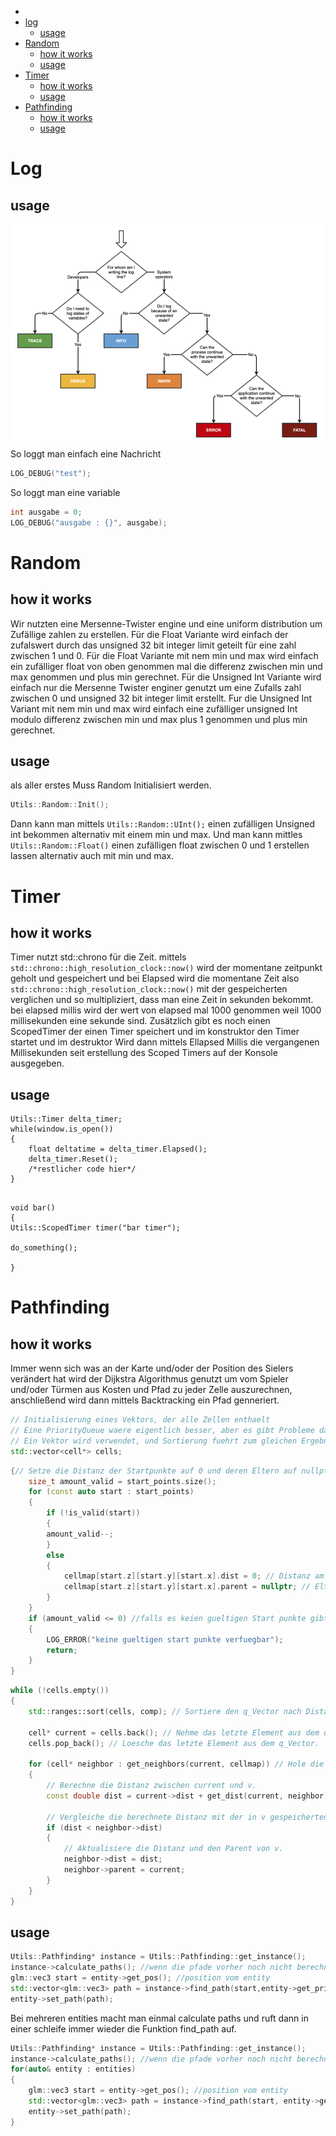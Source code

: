 -
- [log](#Log)
    - [usage](#usage)
- [Random](#Random)  
    - [how it works](#how-it-works)
    - [usage](#usage-1)
- [Timer](#Timer)
    - [how it works](#how-it-works-1)
    - [usage](#usage-2)
- [Pathfinding](#pathfinding)
    - [how it works](#how-it-works-2)
    - [usage](#usage-3)

# Log

## usage
![when to use which log](res/log.png)
So loggt man einfach eine Nachricht
```c++
LOG_DEBUG("test");

```
So loggt man eine variable
```c++
int ausgabe = 0;
LOG_DEBUG("ausgabe : {}", ausgabe);
```

# Random

## how it works
Wir nutzten eine Mersenne-Twister engine und eine uniform distribution um Zufällige zahlen zu erstellen.
Für die Float Variante wird einfach der zufalswert durch das unsigned 32 bit integer limit geteilt für eine zahl zwischen 1 und 0.
Für die Float Variante mit nem min und max wird einfach ein zufälliger float von oben genommen mal die differenz zwischen min und max genommen und plus min gerechnet.
Für die Unsigned Int Variante wird einfach nur die Mersenne Twister enginer genutzt um eine Zufalls zahl zwischen 0 und unsigned 32 bit integer limit erstellt.
Fur die Unsigned Int Variant mit nem min und max wird einfach eine zufälliger unsigned Int modulo differenz zwischen min und max plus 1 genommen und plus min gerechnet.

## usage
als aller erstes Muss Random Initialisiert werden.
```c++
Utils::Random::Init();
```
Dann kann man mittels `Utils::Random::UInt();` einen zufälligen Unsigned int bekommen alternativ mit einem min und max.
Und man kann mittles `Utils::Random::Float()` einen zufälligen float zwischen 0 und 1 erstellen lassen alternativ auch mit min und max.

# Timer

## how it works
Timer nutzt std::chrono für die Zeit.
mittels `std::chrono::high_resolution_clock::now()` wird der momentane zeitpunkt geholt und gespeichert und bei Elapsed wird die momentane Zeit also `std::chrono::high_resolution_clock::now()` mit der gespeicherten verglichen und so multipliziert, dass man eine Zeit in sekunden bekommt.
bei elapsed millis wird der wert von elapsed mal 1000 genommen weil 1000 millisekunden eine sekunde sind.
Zusätzlich gibt es noch einen ScopedTimer der einen Timer speichert und im konstruktor den Timer startet und im destruktor Wird dann mittels Ellapsed Millis die vergangenen Millisekunden seit erstellung des Scoped Timers auf der Konsole ausgegeben.
## usage

```
Utils::Timer delta_timer;
while(window.is_open())
{
	float deltatime = delta_timer.Elapsed();
	delta_timer.Reset();
	/*restlicher code hier*/
}


```


```
void bar()
{
Utils::ScopedTimer timer("bar timer");

do_something();

}
```
# Pathfinding

## how it works
Immer wenn sich was an der Karte und/oder der Position des Sielers verändert hat wird der Dijkstra Algorithmus genutzt um vom Spieler und/oder Türmen aus Kosten und Pfad zu jeder Zelle auszurechnen, anschließend wird dann mittels Backtracking ein Pfad genneriert.


```c++
// Initialisierung eines Vektors, der alle Zellen enthaelt
// Eine PriorityQueue waere eigentlich besser, aber es gibt Probleme damit.
// Ein Vektor wird verwendet, und Sortierung fuehrt zum gleichen Ergebnis wie mit einer PriorityQueue.
std::vector<cell*> cells;
```
<!---
Hierzwischen sind noch ein par Checks um undefiniertes verhalten zu verhindern
--->

```c++
{// Setze die Distanz der Startpunkte auf 0 und deren Eltern auf nullptr
    size_t amount_valid = start_points.size();
	for (const auto start : start_points)
	{
	    if (!is_valid(start))
		{
		amount_valid--;
	    }
	    else
	    {
	        cellmap[start.z][start.y][start.x].dist = 0; // Distanz am Startpunkt auf 0 setzen
			cellmap[start.z][start.y][start.x].parent = nullptr; // Elternknoten auf nullptr setzen
	    }
	}
	if (amount_valid <= 0) //falls es keien gueltigen Start punkte gibt wird das pathfinden abgebrochen
	{
		LOG_ERROR("keine gueltigen start punkte verfuegbar");
	    return;
	}
}
```



```c++
while (!cells.empty())
{
    std::ranges::sort(cells, comp); // Sortiere den q_Vector nach Distanz absteigend.

    cell* current = cells.back(); // Nehme das letzte Element aus dem q_Vector.
    cells.pop_back(); // Loesche das letzte Element aus dem q_Vector.

    for (cell* neighbor : get_neighbors(current, cellmap)) // Hole die Nachbarn von current.
    {
		// Berechne die Distanz zwischen current und v.
		const double dist = current->dist + get_dist(current, neighbor);

		// Vergleiche die berechnete Distanz mit der in v gespeicherten Distanz.
		if (dist < neighbor->dist)
		{
	    	// Aktualisiere die Distanz und den Parent von v.
 	    	neighbor->dist = dist;
	    	neighbor->parent = current;
		}
    }
}
```




## usage
```c++
Utils::Pathfinding* instance = Utils::Pathfinding::get_instance();
instance->calculate_paths(); //wenn die pfade vorher noch nicht berechnet worden
glm::vec3 start = entity->get_pos(); //position vom entity
std::vector<glm::vec3> path = instance->find_path(start,entity->get_priority());
entity->set_path(path);
```

Bei mehreren entities macht man einmal calculate paths und ruft dann in einer schleife immer wieder die Funktion find_path auf.

```c++
Utils::Pathfinding* instance = Utils::Pathfinding::get_instance();
instance->calculate_paths(); //wenn die pfade vorher noch nicht berechnet worden
for(auto& entity : entities)
{
    glm::vec3 start = entity->get_pos(); //position vom entity
    std::vector<glm::vec3> path = instance->find_path(start, entity->get_priority());
    entity->set_path(path);
}

```

